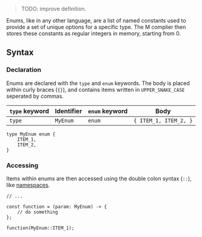 > TODO: improve definition.

Enums, like in any other language, are a list of named constants used to provide a set of unique options for a specific type. The M complier then stores these constants as regular integers in memory, starting from 0.

## Syntax

### Declaration

Enums are declared with the `type` and `enum` keywords. The body is placed within curly braces (`{}`), and contains items written in `UPPER_SNAKE_CASE` seperated by commas.

| `type` keyword | Identifier | `enum` keyword | Body
| --- | --- | --- | --- |
| `type` | `MyEnum` | `enum` | `{ ITEM_1, ITEM_2, }`

```
type MyEnum enum {
    ITEM_1,
    ITEM_2,
}
```

### Accessing

Items within enums are then accessed using the double colon syntax (`::`), like [namespaces](/namespace.md).

```
// ...

const function = (param: MyEnum) -> {
    // do something
};

function(MyEnum::ITEM_1);

```

